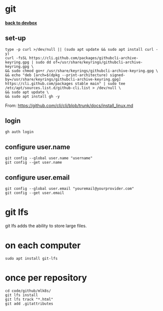 # git
#### <div style="text-align: left"> <a href="devbox.md"><b>back to devbox</b></a> <br/></div>
## set-up
```
type -p curl >/dev/null || (sudo apt update && sudo apt install curl -y)
curl -fsSL https://cli.github.com/packages/githubcli-archive-keyring.gpg | sudo dd of=/usr/share/keyrings/githubcli-archive-keyring.gpg \
&& sudo chmod go+r /usr/share/keyrings/githubcli-archive-keyring.gpg \
&& echo "deb [arch=$(dpkg --print-architecture) signed-by=/usr/share/keyrings/githubcli-archive-keyring.gpg] https://cli.github.com/packages stable main" | sudo tee /etc/apt/sources.list.d/github-cli.list > /dev/null \
&& sudo apt update \
&& sudo apt install gh -y
```
From: https://github.com/cli/cli/blob/trunk/docs/install_linux.md

## login
```
gh auth login
```

## configure user.name
```
git config --global user.name "username"
git config --get user.name
```

## configure user.email
```
git config --global user.email "youremail@yourprovider.com" 
git config --get user.email
```

# git lfs
git lfs adds the ability to store large files. 

# on each computer
```
sudo apt install git-lfs 
```
# once per repository
```
cd code/github/mlk8s/ 
git lfs install 
git lfs track "*.html" 
git add .gitattributes 
```
